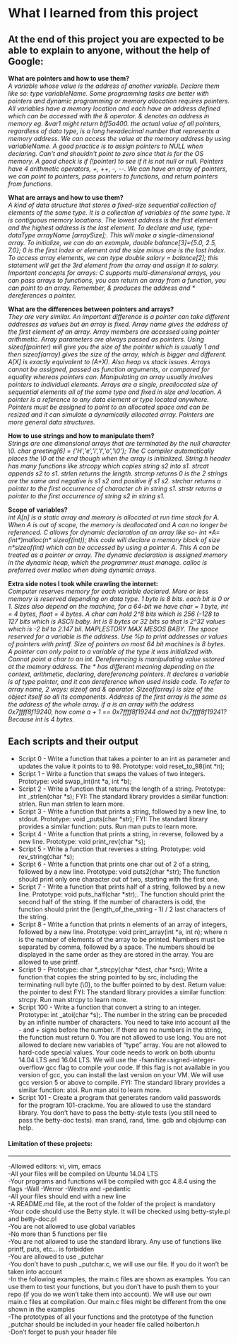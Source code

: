 # What I learned from this project  
At the end of this project you are expected to be able to explain to anyone, without the help of Google:  
---   

**What are pointers and how to use them?**  
*A variable whose value is the address of another variable. Declare them like so: type variableName. Some programming tasks are better with pointers and dynamic programming or memory allocation requires pointers. All variables have a memory location and each have an address defined which can be accessed with the & operator. & denotes an address in memory eg. &var1 might return bff5a400. the actual value of all pointers, regardless of data type, is a long hexadecimal number that represents a memory address. We can access the value at the memory address by using variableName. A good practice is to assign pointers to NULL when declaring. Can't and shouldn't point to zero since that is for the OS memory. A good check is if (!pointer) to see if it is not null or null. Pointers have 4 arithmetic operators, +, ++, -, --. We can have an array of pointers, we can point to pointers, pass pointers to functions, and return pointers from functions.*  

**What are arrays and how to use them?**  
*A kind of data structure that stores a fixed-size sequential collection of elements of the same type. It is a collection of variables of the same type. It is contiguous memory locations. The lowest address is the first element and the highest address is the last element. To declare and use, type- dataType arrayName [arraySize];. This will make a single-dimensional array. To initialize, we can do an example, double balance[3]={5.0, 2.5, 7.0}; 0 is the first index or element and the size minus one is the last index. To access array elements, we can type double salary = balance[2]; this statement will get the 3rd element from the array and assign it to salary. Important concepts for arrays: C supports multi-dimensional arrays, you can pass arrays to functions, you can return an array from a function, you can point to an array. Remember, & produces the address and * dereferences a pointer.*  


**What are the differences between pointers and arrays?**  
*They are very similar. An important difference is a pointer can take different addresses as values but an array is fixed. Array name gives the address of the first element of an array. Array members are accessed using pointer arithmetic. Array parameters are always passed as pointers. Using sizeof(pointer) will give you the size of the pointer which is usually 1 and then sizeof(array) gives the size of the array, which is bigger and different. A[X] is exactly equivalent to (A+X). Also heap vs stack issues. Arrays cannot be assigned, passed as function arguments, or compared for equality whereas pointers can. Manipulating an array usually involves pointers to individual elements. Arrays are a single, preallocated size of sequential elements all of the same type and fixed in size and location. A pointer is a reference to any data element or type located anywhere. Pointers must be assigned to point to an allocated space and can be resized and it can simulate a dynamically allocated array. Pointers are more general data structures.*  


**How to use strings and how to manipulate them?**  
*Strings are one dimensional arrays that are terminated by the null character \0. char greeting[6] = {'H','e','l','l','o','\0'}; The C compiler automatically places the \0 at the end though when the array is initialized. String.h header has many functions like strcopy which copies string s2 into s1. strcat appends s2 to s1. strlen returns the length. strcmp returns 0 is the 2 strings are the same and negative is s1 s2 and positive if s1 s2. strchar returns a pointer to the first occurrence of character ch in string s1. strstr returns a pointer to the first occurrence of string s2 in string s1.*  


**Scope of variables?**  
*int A[n] is a static array and memory is allocated at run time stack for A. When A is out of scope, the memory is deallocated and A can no longer be referenced. C allows for dynamic declaration of an array like so- int \*A= (int\*)malloc(n\* sizeof(int)); this code will declare a memory block of size n\*sizeof(int) which can be accessed by using a pointer A. This A can be treated as a pointer or array. The dynamic declaration is assigned memory in the dynamic heap, which the programmer must manage. calloc is preferred over malloc when doing dynamic arrays.*  

**Extra side notes I took while crawling the internet:**  
*Computer reserves memory for each variable declared. More or less memory is reserved depending on data type. 1 byte is 8 bits. each bit is 0 or 1. Sizes also depend on the machine, for a 64-bit we have char = 1 byte, int = 4 bytes, float = 4 bytes. A char can hold 2^8 bits which is 256 (-128 to 127 bits which is ASCII baby. Int is 8 bytes or 32 bits so that is 2^32 values which is -2 bil to 2.147 bil. MAPLESTORY MAX MESOS BABY. The space reserved for a variable is the address. Use %p to print addresses or values of pointers with printf. Size of pointers on most 64 bit machines is 8 bytes. A pointer can only point to a variable of the type it was initialized with. Cannot point a char to an int. Dereferencing is manipulating value sstored at the memory address. The * has different meaning depending on the context, arithmetic, declaring, dereferencing pointers. It declares a variable is of type pointer, and it can dereference when used inside code. To refer to array name, 2 ways: sizeof and & operator. Sizeof(array) is size of the object itself so all its components. Address of the first array is the same as the address of the whole array. if a is an array with the address 0x7ffff8f19240, how come a + 1 == 0x7ffff8f19244 and not 0x7ffff8f19241? Because int is 4 bytes.*  

## Each scripts and their output  
* Script 0 -  Write a function that takes a pointer to an int as parameter and updates the value it points to to 98. Prototype: void reset_to_98(int *n);  
* Script 1 - Write a function that swaps the values of two integers. Prototype: void swap_int(int *a, int *b);  
* Script 2 - Write a function that returns the length of a string. Prototype: int _strlen(char *s); FYI: The standard library provides a similar function: strlen. Run man strlen to learn more.  
* Script 3 - Write a function that prints a string, followed by a new line, to stdout. Prototype: void _puts(char *str); FYI: The standard library provides a similar function: puts. Run man puts to learn more.  
* Script 4 - Write a function that prints a string, in reverse, followed by a new line. Prototype: void print_rev(char *s);  
* Script 5 - Write a function that reverses a string. Prototype: void rev_string(char *s);  
* Script 6 - Write a function that prints one char out of 2 of a string, followed by a new line. Prototype: void puts2(char *str); The function should print only one character out of two, starting with the first one.  
* Script 7 - Write a function that prints half of a string, followed by a new line. Prototype: void puts_half(char *str);. The function should print the second half of the string. If the number of characters is odd, the function should print the (length_of_the_string - 1) / 2 last characters of the string.  
* Script 8 - Write a function that prints n elements of an array of integers, followed by a new line. Prototype: void print_array(int *a, int n); where n is the number of elements of the array to be printed. Numbers must be separated by comma, followed by a space. The numbers should be displayed in the same order as they are stored in the array. You are allowed to use printf.  
* Script 9 - Prototype: char *_strcpy(char *dest, char *src); Write a function that copies the string pointed to by src, including the terminating null byte (\0), to the buffer pointed to by dest. Return value: the pointer to dest FYI: The standard library provides a similar function: strcpy. Run man strcpy to learn more.  
* Script 100 - Write a function that convert a string to an integer. Prototype: int _atoi(char *s);. The number in the string can be preceded by an infinite number of characters. You need to take into account all the - and + signs before the number. If there are no numbers in the string, the function must return 0. You are not allowed to use long. You are not allowed to declare new variables of “type” array. You are not allowed to hard-code special values. Your code needs to work on both ubuntu 14.04 LTS and 16.04 LTS. We will use the -fsanitize=signed-integer-overflow gcc flag to compile your code. If this flag is not available in you version of gcc, you can install the last version on your VM. We will use gcc version 5 or above to compile. FYI: The standard library provides a similar function: atoi. Run man atoi to learn more.  
* Script 101 - Create a program that generates random valid passwords for the program 101-crackme. You are allowed to use the standard library. You don’t have to pass the betty-style tests (you still need to pass the betty-doc tests). man srand, rand, time. gdb and objdump can help.  

#### Limitation of these projects:  
___
-Allowed editors: vi, vim, emacs  
-All your files will be compiled on Ubuntu 14.04 LTS  
-Your programs and functions will be compiled with gcc 4.8.4 using the flags -Wall -Werror -Wextra and -pedantic  
-All your files should end with a new line  
-A README.md file, at the root of the folder of the project is mandatory  
-Your code should use the Betty style. It will be checked using betty-style.pl and betty-doc.pl  
-You are not allowed to use global variables  
-No more than 5 functions per file  
-You are not allowed to use the standard library. Any use of functions like printf, puts, etc… is forbidden  
-You are allowed to use _putchar  
-You don’t have to push _putchar.c, we will use our file. If you do it won’t be taken into account  
-In the following examples, the main.c files are shown as examples. You can use them to test your functions, but you don’t have to push them to your repo (if you do we won’t take them into account). We will use our own main.c files at compilation. Our main.c files might be different from the one shown in the examples  
-The prototypes of all your functions and the prototype of the function _putchar should be included in your header file called holberton.h  
-Don’t forget to push your header file  
